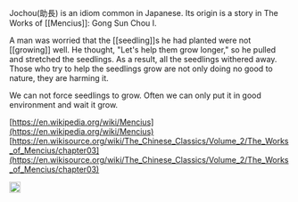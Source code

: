 
Jochou(助長) is an idiom common in Japanese. Its origin is a story in The Works of [[Mencius]]: Gong Sun Chou I.

A man was worried that the [[seedling]]s he had planted were not [[growing]] well. He thought, "Let's help them grow longer," so he pulled and stretched the seedlings. As a result, all the seedlings withered away. Those who try to help the seedlings grow are not only doing no good to nature, they are harming it.

We can not force seedlings to grow. Often we can only put it in good environment and wait it grow.

[https://en.wikipedia.org/wiki/Mencius](https://en.wikipedia.org/wiki/Mencius)
[https://en.wikisource.org/wiki/The_Chinese_Classics/Volume_2/The_Works_of_Mencius/chapter03](https://en.wikisource.org/wiki/The_Chinese_Classics/Volume_2/The_Works_of_Mencius/chapter03)

<img src='https://scrapbox.io/api/pages/nishio/en/icon' alt='en.icon' height="19.5"/>
